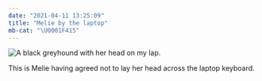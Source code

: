 ```yaml
---
date: "2021-04-11 13:25:09"
title: "Melie by the laptop"
mb-cat: "\U0001F415"
---
```


![A  black greyhound  with her head on my lap.](https://www.thisdaysportion.com/images/img_2201.jpg)

This is Melie having agreed not to lay her head across the laptop keyboard.
